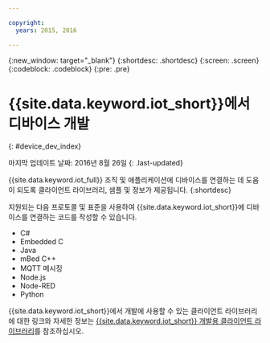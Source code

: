 ```yaml
---

copyright:
  years: 2015, 2016

---
```


{:new_window: target="_blank"}
{:shortdesc: .shortdesc}
{:screen: .screen}
{:codeblock: .codeblock}
{:pre: .pre}

# {{site.data.keyword.iot_short}}에서 디바이스 개발
{: #device_dev_index}

마지막 업데이트 날짜: 2016년 8월 26일
{: .last-updated}

{{site.data.keyword.iot_full}} 조직 및 애플리케이션에 디바이스를 연결하는 데 도움이 되도록 클라이언트 라이브러리, 샘플 및 정보가 제공됩니다.
{:shortdesc}

지원되는 다음 프로토콜 및 표준을 사용하여 {{site.data.keyword.iot_short}}에 디바이스를 연결하는 코드를 작성할 수 있습니다. 

- C#
- Embedded C
- Java
- mBed C++
- MQTT 메시징
- Node.js
- Node-RED
- Python

{{site.data.keyword.iot_short}}에서 개발에 사용할 수 있는 클라이언트 라이브러리에 대한 링크와 자세한 정보는 [{{site.data.keyword.iot_short}} 개발용 클라이언트 라이브러리](../iot_platform_client_lib.html)를 참조하십시오.
